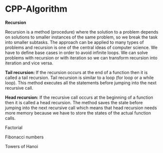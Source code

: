# CPP-Algorithm

**Recursion**

Recursion is a method (procedure) where the solution to a problem depends on solutions to smaller instances of the same problem, so we break the task into smaller subtasks. The approach can be applied to many types of problems and recursion is one of the central ideas of computer science. We have to define base cases in order to avoid infinite loops. We can solve problems with recursion or with iteration  so we can transform recursion into iteration and vice versa. 

**Tail recursion:** If the recursion occurs at the end of a function then it is called a tail recursion. Tail recursion is similar to a loop (for loop or a while loop). This method executes all the statements before jumping into the next recursive call.

**Head recursion:** If the recursive call occurs at the beginning of a function then it is called a head recursion. The method saves the state before jumping into the next recursive call which means that head recursion needs more memory because we have to store the states of the actual function calls.


Factorial

Fibonacci numbers

Towers of Hanoi
